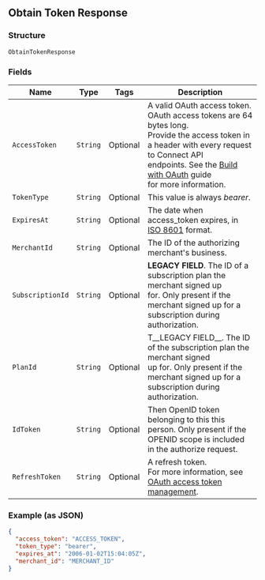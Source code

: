 ## Obtain Token Response

### Structure

`ObtainTokenResponse`

### Fields

| Name | Type | Tags | Description |
|  --- | --- | --- | --- |
| `AccessToken` | `String` | Optional | A valid OAuth access token. OAuth access tokens are 64 bytes long.<br>Provide the access token in a header with every request to Connect API<br>endpoints. See the [Build with OAuth](https://developer.squareup.com/docs/authz/oauth/build-with-the-api) guide<br>for more information. |
| `TokenType` | `String` | Optional | This value is always _bearer_. |
| `ExpiresAt` | `String` | Optional | The date when access_token expires, in [ISO 8601](http://www.iso.org/iso/home/standards/iso8601.htm) format. |
| `MerchantId` | `String` | Optional | The ID of the authorizing merchant's business. |
| `SubscriptionId` | `String` | Optional | __LEGACY FIELD__. The ID of a subscription plan the merchant signed up<br>for. Only present if the merchant signed up for a subscription during authorization. |
| `PlanId` | `String` | Optional | T__LEGACY FIELD__. The ID of the subscription plan the merchant signed<br>up for. Only present if the merchant signed up for a subscription during<br>authorization. |
| `IdToken` | `String` | Optional | Then OpenID token belonging to this this person. Only present if the<br>OPENID scope is included in the authorize request. |
| `RefreshToken` | `String` | Optional | A refresh token.<br>For more information, see [OAuth access token management](https://developer.squareup.com/docs/authz/oauth/how-it-works#oauth-access-token-management). |

### Example (as JSON)

```json
{
  "access_token": "ACCESS_TOKEN",
  "token_type": "bearer",
  "expires_at": "2006-01-02T15:04:05Z",
  "merchant_id": "MERCHANT_ID"
}
```

